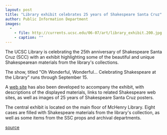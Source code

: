 ```yaml
---
layout: post
title: "Library exhibit celebrates 25 years of Shakespeare Santa Cruz"
author: Public Information Department
images:
  -
    - file: http://currents.ucsc.edu/06-07/art/library_exhibit.200.jpg
    - caption: ""
---
```


The UCSC Library is celebrating the 25th anniversary of Shakespeare Santa Cruz (SCC) with an exhibit highlighting some of the beautiful and unique Shakespearean materials from the library's collections.

The show, titled "Oh Wonderful, Wonderful... Celebrating Shakespeare at the Library" runs through September 15.

A [web site][1] has also been developed to accompany the exhibit, with descriptions of the displayed materials, links to related Shakespeare web sites, as well as images of 25 years of Shakespeare Santa Cruz posters.

The central exhibit is located on the main floor of McHenry Library. Eight cases are filled with Shakespeare materials from the library's collection, as well as some items from the SSC props and archival departments.

[1]: http://library.ucsc.edu/ref/shakespeare/

[source](http://www1.ucsc.edu/currents/06-07/07-31/brief-library.asp "Permalink to brief-library")
